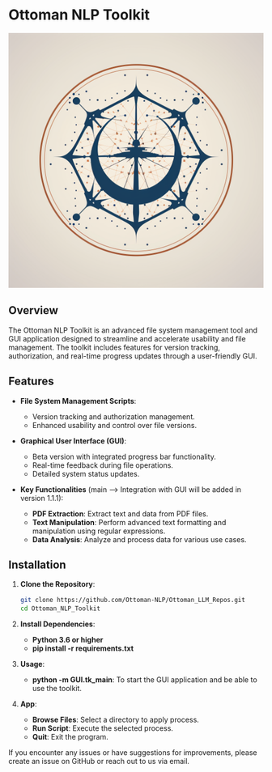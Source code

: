 # Ottoman NLP Toolkit

![Ottoman NLP Toolkit Logo](items/readme_logo.png)

## Overview
The Ottoman NLP Toolkit is an advanced file system management tool and GUI application designed to streamline and accelerate usability and file management. The toolkit includes features for version tracking, authorization, and real-time progress updates through a user-friendly GUI.

## Features
- **File System Management Scripts**:
  - Version tracking and authorization management.
  - Enhanced usability and control over file versions.

- **Graphical User Interface (GUI)**:
  - Beta version with integrated progress bar functionality.
  - Real-time feedback during file operations.
  - Detailed system status updates.

- **Key Functionalities** (main --> Integration with GUI will be added in version 1.1.1):
  - **PDF Extraction**: Extract text and data from PDF files.
  - **Text Manipulation**: Perform advanced text formatting and manipulation using regular expressions.
  - **Data Analysis**: Analyze and process data for various use cases.

## Installation

1. **Clone the Repository**:
   ```bash
   git clone https://github.com/Ottoman-NLP/Ottoman_LLM_Repos.git
   cd Ottoman_NLP_Toolkit

2. **Install Dependencies**:
   - **Python 3.6 or higher**
   - **pip install -r requirements.txt**

3. **Usage**:

   - **python -m GUI.tk_main**: To start the GUI application and be able to use the toolkit.
   

4. **App**:
   - **Browse Files**: Select a directory to apply process.
   - **Run Script**: Execute the selected process.
   - **Quit**: Exit the program.


If you encounter any issues or have suggestions for improvements, please create an issue on GitHub or reach out to us via email.
